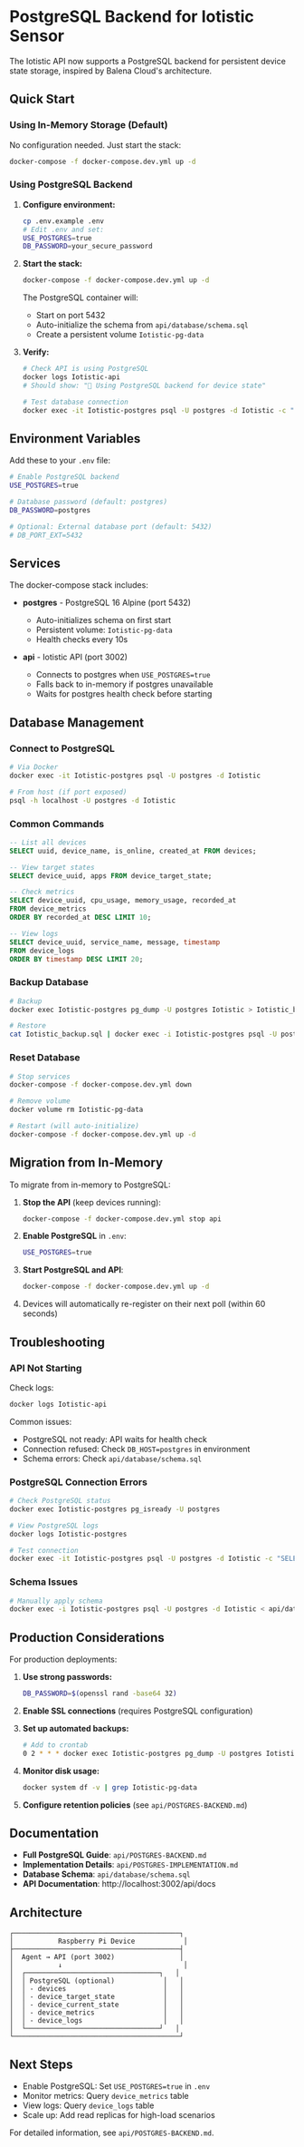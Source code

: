 # PostgreSQL Backend for Iotistic Sensor

The Iotistic API now supports a PostgreSQL backend for persistent device state storage, inspired by Balena Cloud's architecture.

## Quick Start

### Using In-Memory Storage (Default)

No configuration needed. Just start the stack:

```bash
docker-compose -f docker-compose.dev.yml up -d
```

### Using PostgreSQL Backend

1. **Configure environment:**
   ```bash
   cp .env.example .env
   # Edit .env and set:
   USE_POSTGRES=true
   DB_PASSWORD=your_secure_password
   ```

2. **Start the stack:**
   ```bash
   docker-compose -f docker-compose.dev.yml up -d
   ```

   The PostgreSQL container will:
   - Start on port 5432
   - Auto-initialize the schema from `api/database/schema.sql`
   - Create a persistent volume `Iotistic-pg-data`

3. **Verify:**
   ```bash
   # Check API is using PostgreSQL
   docker logs Iotistic-api
   # Should show: "🐘 Using PostgreSQL backend for device state"
   
   # Test database connection
   docker exec -it Iotistic-postgres psql -U postgres -d Iotistic -c "SELECT COUNT(*) FROM devices;"
   ```

## Environment Variables

Add these to your `.env` file:

```bash
# Enable PostgreSQL backend
USE_POSTGRES=true

# Database password (default: postgres)
DB_PASSWORD=postgres

# Optional: External database port (default: 5432)
# DB_PORT_EXT=5432
```

## Services

The docker-compose stack includes:

- **postgres** - PostgreSQL 16 Alpine (port 5432)
  - Auto-initializes schema on first start
  - Persistent volume: `Iotistic-pg-data`
  - Health checks every 10s

- **api** - Iotistic API (port 3002)
  - Connects to postgres when `USE_POSTGRES=true`
  - Falls back to in-memory if postgres unavailable
  - Waits for postgres health check before starting

## Database Management

### Connect to PostgreSQL

```bash
# Via Docker
docker exec -it Iotistic-postgres psql -U postgres -d Iotistic

# From host (if port exposed)
psql -h localhost -U postgres -d Iotistic
```

### Common Commands

```sql
-- List all devices
SELECT uuid, device_name, is_online, created_at FROM devices;

-- View target states
SELECT device_uuid, apps FROM device_target_state;

-- Check metrics
SELECT device_uuid, cpu_usage, memory_usage, recorded_at 
FROM device_metrics 
ORDER BY recorded_at DESC LIMIT 10;

-- View logs
SELECT device_uuid, service_name, message, timestamp 
FROM device_logs 
ORDER BY timestamp DESC LIMIT 20;
```

### Backup Database

```bash
# Backup
docker exec Iotistic-postgres pg_dump -U postgres Iotistic > Iotistic_backup.sql

# Restore
cat Iotistic_backup.sql | docker exec -i Iotistic-postgres psql -U postgres -d Iotistic
```

### Reset Database

```bash
# Stop services
docker-compose -f docker-compose.dev.yml down

# Remove volume
docker volume rm Iotistic-pg-data

# Restart (will auto-initialize)
docker-compose -f docker-compose.dev.yml up -d
```

## Migration from In-Memory

To migrate from in-memory to PostgreSQL:

1. **Stop the API** (keep devices running):
   ```bash
   docker-compose -f docker-compose.dev.yml stop api
   ```

2. **Enable PostgreSQL** in `.env`:
   ```bash
   USE_POSTGRES=true
   ```

3. **Start PostgreSQL and API**:
   ```bash
   docker-compose -f docker-compose.dev.yml up -d
   ```

4. Devices will automatically re-register on their next poll (within 60 seconds)

## Troubleshooting

### API Not Starting

Check logs:
```bash
docker logs Iotistic-api
```

Common issues:
- PostgreSQL not ready: API waits for health check
- Connection refused: Check `DB_HOST=postgres` in environment
- Schema errors: Check `api/database/schema.sql`

### PostgreSQL Connection Errors

```bash
# Check PostgreSQL status
docker exec Iotistic-postgres pg_isready -U postgres

# View PostgreSQL logs
docker logs Iotistic-postgres

# Test connection
docker exec -it Iotistic-postgres psql -U postgres -d Iotistic -c "SELECT NOW();"
```

### Schema Issues

```bash
# Manually apply schema
docker exec -i Iotistic-postgres psql -U postgres -d Iotistic < api/database/schema.sql
```

## Production Considerations

For production deployments:

1. **Use strong passwords:**
   ```bash
   DB_PASSWORD=$(openssl rand -base64 32)
   ```

2. **Enable SSL connections** (requires PostgreSQL configuration)

3. **Set up automated backups:**
   ```bash
   # Add to crontab
   0 2 * * * docker exec Iotistic-postgres pg_dump -U postgres Iotistic | gzip > /backups/Iotistic-$(date +\%Y\%m\%d).sql.gz
   ```

4. **Monitor disk usage:**
   ```bash
   docker system df -v | grep Iotistic-pg-data
   ```

5. **Configure retention policies** (see `api/POSTGRES-BACKEND.md`)

## Documentation

- **Full PostgreSQL Guide**: `api/POSTGRES-BACKEND.md`
- **Implementation Details**: `api/POSTGRES-IMPLEMENTATION.md`
- **Database Schema**: `api/database/schema.sql`
- **API Documentation**: http://localhost:3002/api/docs

## Architecture

```
┌─────────────────────────────────────────┐
│           Raspberry Pi Device            │
├─────────────────────────────────────────┤
│  Agent → API (port 3002)                │
│           ↓                              │
│  ┌─────────────────────────────────┐   │
│  │ PostgreSQL (optional)            │   │
│  │ - devices                        │   │
│  │ - device_target_state            │   │
│  │ - device_current_state           │   │
│  │ - device_metrics                 │   │
│  │ - device_logs                    │   │
│  └─────────────────────────────────┘   │
└─────────────────────────────────────────┘
```

## Next Steps

- Enable PostgreSQL: Set `USE_POSTGRES=true` in `.env`
- Monitor metrics: Query `device_metrics` table
- View logs: Query `device_logs` table
- Scale up: Add read replicas for high-load scenarios

For detailed information, see `api/POSTGRES-BACKEND.md`.

